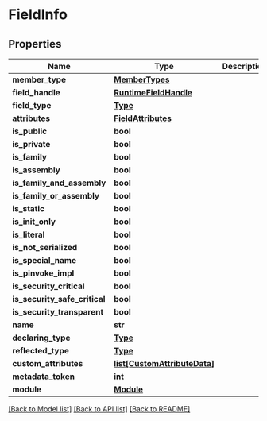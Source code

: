 # FieldInfo

## Properties
Name | Type | Description | Notes
------------ | ------------- | ------------- | -------------
**member_type** | [**MemberTypes**](MemberTypes.md) |  | [optional] 
**field_handle** | [**RuntimeFieldHandle**](RuntimeFieldHandle.md) |  | [optional] 
**field_type** | [**Type**](Type.md) |  | [optional] 
**attributes** | [**FieldAttributes**](FieldAttributes.md) |  | [optional] 
**is_public** | **bool** |  | [optional] 
**is_private** | **bool** |  | [optional] 
**is_family** | **bool** |  | [optional] 
**is_assembly** | **bool** |  | [optional] 
**is_family_and_assembly** | **bool** |  | [optional] 
**is_family_or_assembly** | **bool** |  | [optional] 
**is_static** | **bool** |  | [optional] 
**is_init_only** | **bool** |  | [optional] 
**is_literal** | **bool** |  | [optional] 
**is_not_serialized** | **bool** |  | [optional] 
**is_special_name** | **bool** |  | [optional] 
**is_pinvoke_impl** | **bool** |  | [optional] 
**is_security_critical** | **bool** |  | [optional] 
**is_security_safe_critical** | **bool** |  | [optional] 
**is_security_transparent** | **bool** |  | [optional] 
**name** | **str** |  | [optional] 
**declaring_type** | [**Type**](Type.md) |  | [optional] 
**reflected_type** | [**Type**](Type.md) |  | [optional] 
**custom_attributes** | [**list[CustomAttributeData]**](CustomAttributeData.md) |  | [optional] 
**metadata_token** | **int** |  | [optional] 
**module** | [**Module**](Module.md) |  | [optional] 

[[Back to Model list]](../README.md#documentation-for-models) [[Back to API list]](../README.md#documentation-for-api-endpoints) [[Back to README]](../README.md)

